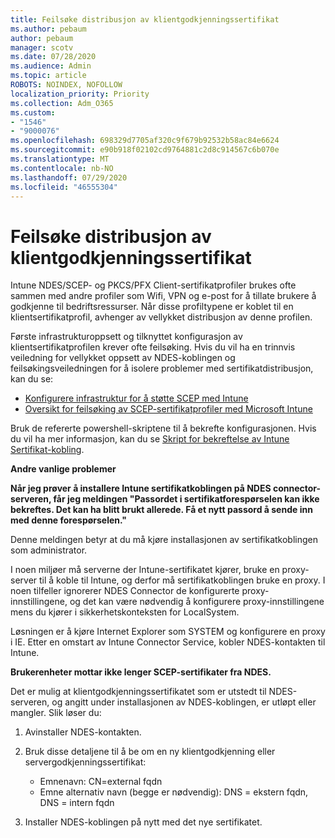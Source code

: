 ```yaml
---
title: Feilsøke distribusjon av klientgodkjenningssertifikat
ms.author: pebaum
author: pebaum
manager: scotv
ms.date: 07/28/2020
ms.audience: Admin
ms.topic: article
ROBOTS: NOINDEX, NOFOLLOW
localization_priority: Priority
ms.collection: Adm_O365
ms.custom:
- "1546"
- "9000076"
ms.openlocfilehash: 698329d7705af320c9f679b92532b58ac84e6624
ms.sourcegitcommit: e90b918f02102cd9764881c2d8c914567c6b070e
ms.translationtype: MT
ms.contentlocale: nb-NO
ms.lasthandoff: 07/29/2020
ms.locfileid: "46555304"
---
```

# <a name="troubleshooting-client-authentication-certificate-deployment"></a>Feilsøke distribusjon av klientgodkjenningssertifikat

Intune NDES/SCEP- og PKCS/PFX Client-sertifikatprofiler brukes ofte sammen med andre profiler som Wifi, VPN og e-post for å tillate brukere å godkjenne til bedriftsressurser. Når disse profiltypene er koblet til en klientsertifikatprofil, avhenger av vellykket distribusjon av denne profilen.

Første infrastrukturoppsett og tilknyttet konfigurasjon av klientsertifikatprofilen krever ofte feilsøking. Hvis du vil ha en trinnvis veiledning for vellykket oppsett av NDES-koblingen og feilsøkingsveiledningen for å isolere problemer med sertifikatdistribusjon, kan du se: 

- [Konfigurere infrastruktur for å støtte SCEP med Intune](https://support.microsoft.com/help/4459540/troubleshoot-ndes-configuration-for-use-with-intune)
- [Oversikt for feilsøking av SCEP-sertifikatprofiler med Microsoft Intune](https://support.microsoft.com/help/4457481/troubleshooting-scep-certificate-profile-deployment-in-intune)

Bruk de refererte powershell-skriptene til å bekrefte konfigurasjonen. Hvis du vil ha mer informasjon, kan du se [Skript for bekreftelse av Intune Sertifikat-kobling](https://github.com/microsoftgraph/powershell-intune-samples/tree/master/CertificationAuthority).

  
**Andre vanlige problemer**

**Når jeg prøver å installere Intune sertifikatkoblingen på NDES connector-serveren, får jeg meldingen "Passordet i sertifikatforespørselen kan ikke bekreftes. Det kan ha blitt brukt allerede. Få et nytt passord å sende inn med denne forespørselen."**  

Denne meldingen betyr at du må kjøre installasjonen av sertifikatkoblingen som administrator.

I noen miljøer må serverne der Intune-sertifikatet kjører, bruke en proxy-server til å koble til Intune, og derfor må sertifikatkoblingen bruke en proxy. I noen tilfeller ignorerer NDES Connector de konfigurerte proxy-innstillingene, og det kan være nødvendig å konfigurere proxy-innstillingene mens du kjører i sikkerhetskonteksten for LocalSystem. 
 
Løsningen er å kjøre Internet Explorer som SYSTEM og konfigurere en proxy i IE. Etter en omstart av Intune Connector Service, kobler NDES-kontakten til Intune.

**Brukerenheter mottar ikke lenger SCEP-sertifikater fra NDES.**

Det er mulig at klientgodkjenningssertifikatet som er utstedt til NDES-serveren, og angitt under installasjonen av NDES-koblingen, er utløpt eller mangler. Slik løser du: 
 
1. Avinstaller NDES-kontakten.  
2. Bruk disse detaljene til å be om en ny klientgodkjenning eller servergodkjenningssertifikat: 
 
    - Emnenavn: CN=external fqdn  
    - Emne alternativ navn (begge er nødvendig): DNS = ekstern fqdn, DNS = intern fqdn 
 
3. Installer NDES-koblingen på nytt med det nye sertifikatet.